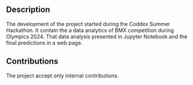 ## Description
The development of the project started during the Coddex Summer Hackathon. It contain the a data analytics of BMX competition during Olympics 2024. That data analysis presented in Jupyter Notebook and the final predictions in a web page. 


## Contributions
The project accept only internal contributions.

